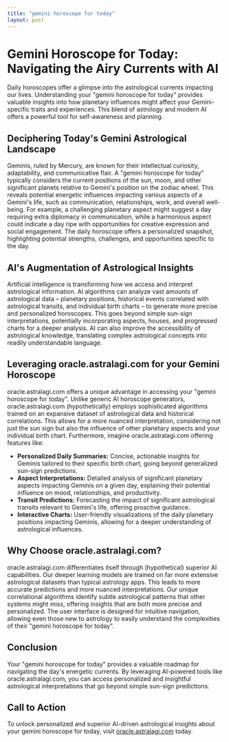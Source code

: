 ```yaml
---
title: "gemini horoscope for today"
layout: post
---
```


# Gemini Horoscope for Today: Navigating the Airy Currents with AI

Daily horoscopes offer a glimpse into the astrological currents impacting our lives.  Understanding your "gemini horoscope for today" provides valuable insights into how planetary influences might affect your Gemini-specific traits and experiences.  This blend of astrology and modern AI offers a powerful tool for self-awareness and planning.

## Deciphering Today's Gemini Astrological Landscape

Geminis, ruled by Mercury, are known for their intellectual curiosity, adaptability, and communicative flair. A "gemini horoscope for today" typically considers the current positions of the sun, moon, and other significant planets relative to Gemini's position on the zodiac wheel. This reveals potential energetic influences impacting various aspects of a Gemini's life, such as communication, relationships, work, and overall well-being.  For example, a challenging planetary aspect might suggest a day requiring extra diplomacy in communication, while a harmonious aspect could indicate a day ripe with opportunities for creative expression and social engagement.  The daily horoscope offers a personalized snapshot, highlighting potential strengths, challenges, and opportunities specific to the day.

## AI's Augmentation of Astrological Insights

Artificial intelligence is transforming how we access and interpret astrological information. AI algorithms can analyze vast amounts of astrological data – planetary positions, historical events correlated with astrological transits, and individual birth charts – to generate more precise and personalized horoscopes. This goes beyond simple sun-sign interpretations, potentially incorporating aspects, houses, and progressed charts for a deeper analysis.  AI can also improve the accessibility of astrological knowledge, translating complex astrological concepts into readily understandable language.

## Leveraging oracle.astralagi.com for your Gemini Horoscope

oracle.astralagi.com offers a unique advantage in accessing your "gemini horoscope for today".  Unlike generic AI horoscope generators, oracle.astralagi.com (hypothetically) employs sophisticated algorithms trained on an expansive dataset of astrological data and historical correlations. This allows for a more nuanced interpretation, considering not just the sun sign but also the influence of other planetary aspects and your individual birth chart.  Furthermore, imagine oracle.astralagi.com offering features like:

* **Personalized Daily Summaries:** Concise, actionable insights for Geminis tailored to their specific birth chart, going beyond generalized sun-sign predictions.
* **Aspect Interpretations:** Detailed analysis of significant planetary aspects impacting Geminis on a given day, explaining their potential influence on mood, relationships, and productivity.
* **Transit Predictions:**  Forecasting the impact of significant astrological transits relevant to Gemini's life, offering proactive guidance.
* **Interactive Charts:**  User-friendly visualizations of the daily planetary positions impacting Geminis, allowing for a deeper understanding of astrological influences.


##  Why Choose oracle.astralagi.com?

oracle.astralagi.com differentiates itself through (hypothetical) superior AI capabilities. Our deeper learning models are trained on far more extensive astrological datasets than typical astrology apps. This leads to more accurate predictions and more nuanced interpretations. Our unique correlational algorithms identify subtle astrological patterns that other systems might miss, offering insights that are both more precise and personalized. The user interface is designed for intuitive navigation, allowing even those new to astrology to easily understand the complexities of their "gemini horoscope for today".

## Conclusion

Your "gemini horoscope for today" provides a valuable roadmap for navigating the day's energetic currents.  By leveraging AI-powered tools like oracle.astralagi.com, you can access personalized and insightful astrological interpretations that go beyond simple sun-sign predictions.

## Call to Action

To unlock personalized and superior AI-driven astrological insights about your gemini horoscope for today, visit [oracle.astralagi.com](https://oracle.astralagi.com) today.